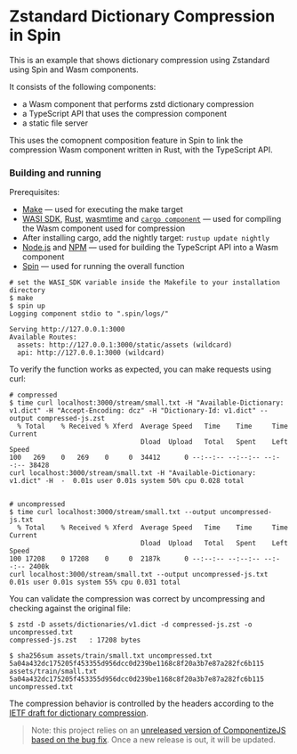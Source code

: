 # Zstandard Dictionary Compression in Spin

This is an example that shows dictionary compression using Zstandard using Spin and Wasm components.

It consists of the following components:

* a Wasm component that performs zstd dictionary compression
* a TypeScript API that uses the compression component 
* a static file server

This uses the comopnent composition feature in Spin to link the compression Wasm component written in Rust, with the
TypeScript API.


### Building and running

Prerequisites:

* [Make](https://www.gnu.org/software/make/) — used for executing the make target
* [WASI SDK](https://github.com/WebAssembly/wasi-sdk), [Rust](https://www.rust-lang.org/tools/install), [wasmtime](https://wasmtime.dev/) and [`cargo component`](https://github.com/bytecodealliance/cargo-component)  — used for compiling the Wasm component used for compression
* After installing cargo, add the nightly target: `rustup update nightly`
* [Node.js](https://nodejs.org/en) and [NPM](https://www.npmjs.com/) — used for building the TypeScript API into a Wasm component
* [Spin](https://github.com/fermyon/spin) — used for running the overall function

```
# set the WASI_SDK variable inside the Makefile to your installation directory
$ make
$ spin up
Logging component stdio to ".spin/logs/"

Serving http://127.0.0.1:3000
Available Routes:
  assets: http://127.0.0.1:3000/static/assets (wildcard)
  api: http://127.0.0.1:3000 (wildcard)
```

To verify the function works as expected, you can make requests using curl:

```
# compressed
$ time curl localhost:3000/stream/small.txt -H "Available-Dictionary: v1.dict" -H "Accept-Encoding: dcz" -H "Dictionary-Id: v1.dict" --output compressed-js.zst
  % Total    % Received % Xferd  Average Speed   Time    Time     Time  Current
                                 Dload  Upload   Total   Spent    Left  Speed
100   269    0   269    0     0  34412      0 --:--:-- --:--:-- --:--:-- 38428
curl localhost:3000/stream/small.txt -H "Available-Dictionary: v1.dict" -H  -  0.01s user 0.01s system 50% cpu 0.028 total


# uncompressed
$ time curl localhost:3000/stream/small.txt --output uncompressed-js.txt
  % Total    % Received % Xferd  Average Speed   Time    Time     Time  Current
                                 Dload  Upload   Total   Spent    Left  Speed
100 17208    0 17208    0     0  2187k      0 --:--:-- --:--:-- --:--:-- 2400k
curl localhost:3000/stream/small.txt --output uncompressed-js.txt  0.01s user 0.01s system 55% cpu 0.031 total
```

You can validate the compression was correct by uncompressing and checking against the original file:

```
$ zstd -D assets/dictionaries/v1.dict -d compressed-js.zst -o uncompressed.txt
compressed-js.zst   : 17208 bytes

$ sha256sum assets/train/small.txt uncompressed.txt
5a04a432dc175205f453355d956dcc0d239be1168c8f20a3b7e87a282fc6b115  assets/train/small.txt
5a04a432dc175205f453355d956dcc0d239be1168c8f20a3b7e87a282fc6b115  uncompressed.txt
```

The compression behavior is controlled by the headers according to the [IETF draft for dictionary compression](https://datatracker.ietf.org/doc/html/draft-ietf-httpbis-compression-dictionary-19).

> Note: this project relies on an [unreleased version of ComponentizeJS based on the bug fix](https://github.com/bytecodealliance/ComponentizeJS/pull/184). Once a new release is out, it will be updated.
